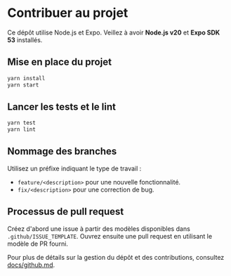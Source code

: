 # Contribuer au projet

Ce dépôt utilise Node.js et Expo. Veillez à avoir **Node.js v20** et **Expo SDK 53** installés.

## Mise en place du projet

```bash
yarn install
yarn start
```

## Lancer les tests et le lint

```bash
yarn test
yarn lint
```

## Nommage des branches

Utilisez un préfixe indiquant le type de travail :

- `feature/<description>` pour une nouvelle fonctionnalité.
- `fix/<description>` pour une correction de bug.

## Processus de pull request

Créez d'abord une issue à partir des modèles disponibles dans `.github/ISSUE_TEMPLATE`. Ouvrez ensuite une pull request en utilisant le modèle de PR fourni.

Pour plus de détails sur la gestion du dépôt et des contributions, consultez [docs/github.md](docs/github.md).
